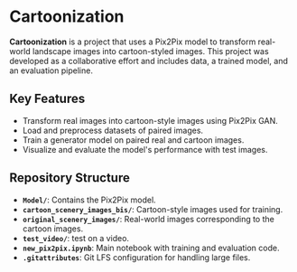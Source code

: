 # Cartoonization

**Cartoonization** is a project that uses a Pix2Pix model to transform real-world landscape images into cartoon-styled images. This project was developed as a collaborative effort and includes data, a trained model, and an evaluation pipeline.

## Key Features

- Transform real images into cartoon-style images using Pix2Pix GAN.
- Load and preprocess datasets of paired images.
- Train a generator model on paired real and cartoon images.
- Visualize and evaluate the model's performance with test images.

## Repository Structure

- **`Model/`**: Contains the Pix2Pix model.
- **`cartoon_scenery_images_bis/`**: Cartoon-style images used for training.
- **`original_scenery_images/`**: Real-world images corresponding to the cartoon images.
- **`test_video/`**: test on a video.
- **`new_pix2pix.ipynb`**: Main notebook with training and evaluation code.
- **`.gitattributes`**: Git LFS configuration for handling large files.


